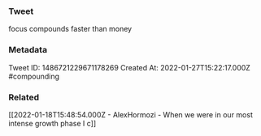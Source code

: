 ### Tweet
focus compounds faster than money

### Metadata
Tweet ID: 1486721229671178269
Created At: 2022-01-27T15:22:17.000Z
#compounding 

### Related
[[2022-01-18T15:48:54.000Z - AlexHormozi - When we were in our most intense growth phase  I c]]

